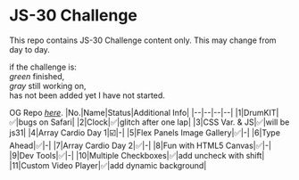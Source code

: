 # JS-30 Challenge
This repo contains JS-30 Challenge content only. This may change from day to day. 

if the challenge is:  
*green* finished,  
*gray* still working on,  
has not been added yet I have not started.  

OG Repo [*here*](https://github.com/wesbos/JavaScript30).
|No.|Name|Status|Additional Info|
|--|--|--|--|
|1|DrumKIT|:white_check_mark:|bugs on Safari|
|2|Clock|:white_check_mark:|glitch after one lap|
|3|CSS Var. & JS|:white_check_mark:|will be js31|
|4|Array Cardio Day 1|:ballot_box_with_check:|-|
|5|Flex Panels Image Gallery|:white_check_mark:|-|
|6|Type Ahead|:white_check_mark:|-|
|7|Array Cardio Day 2|:white_check_mark:|-|
|8|Fun with HTML5 Canvas|:white_check_mark:|-|
|9|Dev Tools|:white_check_mark:|-|
|10|Multiple Checkboxes|:white_check_mark:|add uncheck with shift|
|11|Custom Video Player|:white_check_mark:|add dynamic background|


